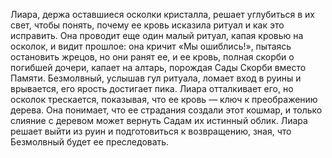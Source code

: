 Лиара, держа оставшиеся осколки кристалла, решает углубиться в их свет, чтобы понять, почему ее кровь исказила ритуал и как это исправить. Она проводит еще один малый ритуал, капая кровью на осколок, и видит прошлое: она кричит «Мы ошиблись!», пытаясь остановить жрецов, но они ранят ее, и ее кровь, полная скорби о погибшей дочери, капает на алтарь, порождая Сады Скорби вместо Памяти. Безмолвный, услышав гул ритуала, ломает вход в руины и врывается, его ярость достигает пика. Лиара отталкивает его, но осколок трескается, показывая, что ее кровь — ключ к преображению дерева. Она понимает, что ее страдания создали этот кошмар, и только слияние с деревом может вернуть Садам их истинный облик. Лиара решает выйти из руин и подготовиться к возвращению, зная, что Безмолвный будет ее преследовать.